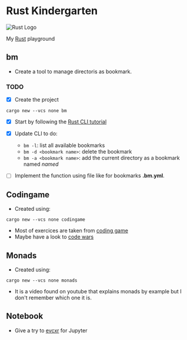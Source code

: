 # Rust Kindergarten

![Rust Logo](https://www.rust-lang.org/static/images/rust-logo-blk.svg)

My [Rust](https://www.rust-lang.org/) playground

## bm

- Create a tool to manage directoris as bookmark.
### TODO
- [X] Create the project
```
cargo new --vcs none bm
```
- [X] Start by following the [Rust CLI tutorial](https://rust-cli.github.io/book/tutorial/setup.html)
- [X] Update CLI to do:
  - `bm -l`: list all available bookmarks
  - `bm -d <bookmark name>`: delete the bookmark
  - `bm -a <bookmark name>`: add the current directory as a bookmark named *named*
- [ ] Implement the function using file like for bookmarks **.bm.yml**.
  

## Codingame

- Created using:
```
cargo new --vcs none codingame
```

- Most of exercices are taken from [coding game](https://www.codingame.com)
- Maybe have a look to [code wars](https://www.codewars.com)

## Monads

- Created using:
```
cargo new --vcs none monads
```
- It is a video found on youtube that explains monads by example but I don't
  remember which one it is.
  
  
## Notebook

- Give a try to [evcxr](https://github.com/google/evcxr/blob/main/evcxr_jupyter/README.md) for Jupyter

